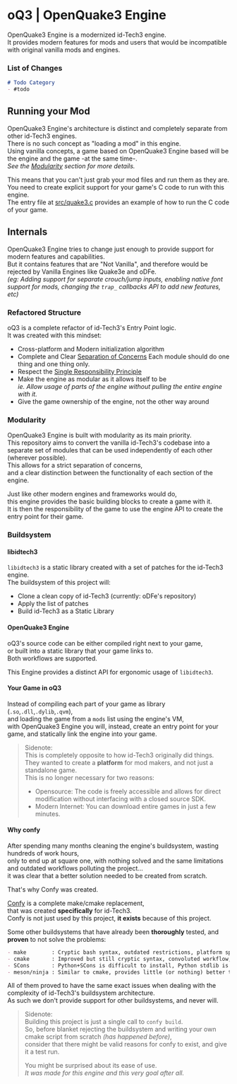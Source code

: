 # oQ3 | OpenQuake3 Engine
OpenQuake3 Engine is a modernized id-Tech3 engine.  
It provides modern features for mods and users that would be incompatible with original vanilla mods and engines.  

### List of Changes
```md
# Todo Category
- #todo
```

## Running your Mod
OpenQuake3 Engine's architecture is distinct and completely separate from other id-Tech3 engines.  
There is no such concept as "loading a mod" in this engine.  
Using vanilla concepts, a game based on OpenQuake3 Engine based will be the engine and the game -at the same time-.  
_See the [Modularity](#modularity) section for more details._

This means that you can't just grab your mod files and run them as they are.  
You need to create explicit support for your game's C code to run with this engine.  
The entry file at [src/quake3.c](./src/quake3.c) provides an example of how to run the C code of your game.

## Internals
OpenQuake3 Engine tries to change just enough to provide support for modern features and capabilities.  
But it contains features that are "Not Vanilla", and therefore would be rejected by Vanilla Engines like Quake3e and oDFe.  
_(eg: Adding support for separate crouch/jump inputs, enabling native font support for mods, changing the `trap_` callbacks API to add new features, etc)_

### Refactored Structure
oQ3 is a complete refactor of id-Tech3's Entry Point logic.  
It was created with this mindset:  
- Cross-platform and Modern initialization algorithm
- Complete and Clear [Separation of Concerns](https://en.wikipedia.org/wiki/Separation_of_concerns)
  Each module should do one thing and one thing only.
- Respect the [Single Responsibility Principle](https://en.wikipedia.org/wiki/Single-responsibility_principle)
- Make the engine as modular as it allows itself to be  
  _ie. Allow usage of parts of the engine without pulling the entire engine with it._  
- Give the game ownership of the engine, not the other way around

### Modularity
OpenQuake3 Engine is built with modularity as its main priority.  
This repository aims to convert the vanilla id-Tech3's codebase into a separate set of modules that can be used independently of each other (wherever possible).  
This allows for a strict separation of concerns,  
and a clear distinction between the functionality of each section of the engine.  

Just like other modern engines and frameworks would do,  
this engine provides the basic building blocks to create a game with it.  
It is then the responsibility of the game to use the engine API to create the entry point for their game.  

### Buildsystem
#### libidtech3
`libidtech3` is a static library created with a set of patches for the id-Tech3 engine.  
The buildsystem of this project will:  
- Clone a clean copy of id-Tech3 (currently: oDFe's repository)  
- Apply the list of patches  
- Build id-Tech3 as a Static Library  

#### OpenQuake3 Engine
oQ3's source code can be either compiled right next to your game,  
or built into a static library that your game links to.  
Both workflows are supported.  

This Engine provides a distinct API for ergonomic usage of `libidtech3`.   

#### Your Game in oQ3
Instead of compiling each part of your game as library (`.so`,`.dll`,`.dylib`,`.qvm`),  
and loading the game from a `mods` list using the engine's VM,  
with OpenQuake3 Engine you will, instead, create an entry point for your game, and statically link the engine into your game.  

> Sidenote:  
> This is completely opposite to how id-Tech3 originally did things.  
> They wanted to create a **platform** for mod makers, and not just a standalone game.  
> This is no longer necessary for two reasons:
> - Opensource: The code is freely accessible and allows for direct modification without interfacing with a closed source SDK.  
> - Modern Internet: You can download entire games in just a few minutes.  

#### Why confy
After spending many months cleaning the engine's buildsystem, wasting hundreds of work hours,  
only to end up at square one, with nothing solved and the same limitations and outdated workflows polluting the project...  
it was clear that a better solution needed to be created from scratch.  

That's why Confy was created.  

[Confy](https://github.com/heysokam/confy) is a complete make/cmake replacement,  
that was created **specifically** for id-Tech3.  
Confy is not just used by this project, **it exists** because of this project.  

Some other buildsystems that have already been **thoroughly** tested, and **proven** to not solve the problems:
```md
- make        : Cryptic bash syntax, outdated restrictions, platform specific, declarative
- cmake       : Improved but still cryptic syntax, convoluted workflow, platform specific, declarative, needs a complete rewrite to be usable... only to end up at square one
- SCons       : Python+SCons is difficult to install, Python stdlib is unintuitive, typeless language, declarative
- meson/ninja : Similar to cmake, provides little (or nothing) better than SCons, declarative
```
All of them proved to have the same exact issues when dealing with the complexity of id-Tech3's buildsystem architecture.  
As such we don't provide support for other buildsystems, and never will.  

> Sidenote:  
> Building this project is just a single call to `confy build`.  
> So, before blanket rejecting the buildsystem and writing your own cmake script from scratch _(has happened before)_,  
> consider that there might be valid reasons for confy to exist, and give it a test run.  
>
> You might be surprised about its ease of use.  
> _It was made for this engine and this very goal after all._  

